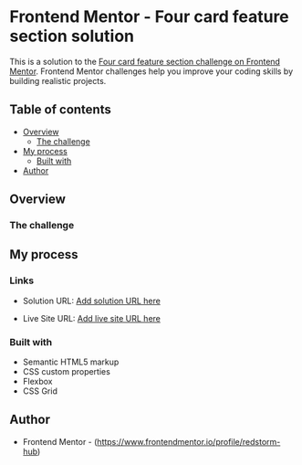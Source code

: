 # Frontend Mentor - Four card feature section solution

This is a solution to the [Four card feature section challenge on Frontend Mentor](https://www.frontendmentor.io/challenges/four-card-feature-section-weK1eFYK). Frontend Mentor challenges help you improve your coding skills by building realistic projects.

## Table of contents

- [Overview](#overview)
  - [The challenge](#the-challenge)
- [My process](#my-process)
  - [Built with](#built-with)
- [Author](#author)

## Overview

### The challenge

## My process

### Links

- Solution URL: [Add solution URL here](https://your-solution-url.com)

- Live Site URL: [Add live site URL here](https://card-feature-ab.netlify.app/)

### Built with

- Semantic HTML5 markup
- CSS custom properties
- Flexbox
- CSS Grid

## Author

- Frontend Mentor - (https://www.frontendmentor.io/profile/redstorm-hub)
